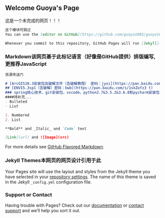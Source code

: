 ## Welcome Guoya's Page

这是一个未完成的网页！！！
```markdown
这个模块可跳过
You can use the [editor on GitHub](https://github.com/guoya1003/guoya1003.github.io/edit/master/README.md) to maintain and preview the content for your website in Markdown files.

Whenever you commit to this repository, GitHub Pages will run [Jekyll](https://jekyllrb.com/) to rebuild the pages in your site, from the content in your Markdown files.
```

### Markdown该网页基于此标记语言（好像是GitHub提供）排版编写,更推荐JavaScript


```markdown
资源传送门

# [ArcGIS10.3安装包及破解文件（含破解教程） 密码：jyxi](https://pan.baidu.com/s/1hsb8nAW)
## [ENVI5.3sp1（含破解）密码：bwb](https://pan.baidu.com/s/1skZofz3 t)
### spring核心技术，git安装包，vscode，python2.7&3.5.2&3.6.0和pycharm安装包...[传送门 密码：y0m4](https://pan.baidu.com/s/1nu8rSRv)
####待补充...
- Bulleted
- List

1. Numbered
2. List

**Bold** and _Italic_ and `Code` text

[Link](url) and ![Image](src)
```

For more details see [GitHub Flavored Markdown](https://guides.github.com/features/mastering-markdown/).

### Jekyll Themes本网页的网页设计引用于此

Your Pages site will use the layout and styles from the Jekyll theme you have selected in your [repository settings](https://github.com/guoya1003/guoya1003.github.io/settings). The name of this theme is saved in the Jekyll `_config.yml` configuration file.

### Support or Contact

Having trouble with Pages? Check out our [documentation](https://help.github.com/categories/github-pages-basics/) or [contact support](https://github.com/contact) and we’ll help you sort it out.
